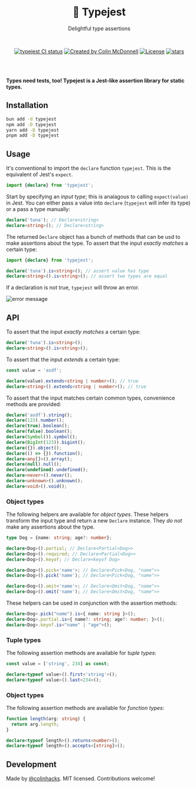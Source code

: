 <p align="center">
  <h1 align="center">🦆 Typejest</h1>
  <p align="center">
    Delightful type assertions
  </p>
</p>
<br/>
<p align="center">
<a href="https://github.com/colinhacks/typejest/actions?query=branch%3Amain"><img src="https://github.com/colinhacks/typejest/actions/workflows/test.yml/badge.svg?event=push&branch=main" alt="typejest CI status" /></a>
<a href="https://twitter.com/colinhacks" rel="nofollow"><img src="https://img.shields.io/badge/created%20by-@colinhacks-4BBAAB.svg" alt="Created by Colin McDonnell"></a>
<a href="https://opensource.org/licenses/MIT" rel="nofollow"><img src="https://img.shields.io/github/license/colinhacks/typejest" alt="License"></a>
<!-- <a href="https://www.npmjs.com/package/typejest" rel="nofollow"><img src="https://img.shields.io/npm/dw/typejest.svg" alt="npm"></a> -->
<a href="https://www.npmjs.com/package/typejest" rel="nofollow"><img src="https://img.shields.io/github/stars/colinhacks/typejest" alt="stars"></a>
</p>

<br/>
<br/>

**Types need tests, too! Typejest is a Jest-like assertion library for static types.**

## Installation

```bash
bun add -d typejest
npm add -D typejest
yarn add -D typejest
pnpm add -D typejest
```

## Usage

It's conventional to import the `declare` function `typejest`. This is the equivalent of Jest's `expect`.

```ts
import {declare} from 'typejest';
```

Start by specifying an _input type_; this is analagous to calling `expect(value)` in Jest. You can either pass a value into `declare` (`typejest` will infer its type) or a pass a type manually:

```ts
declare('tuna'); // Declare<string>
declare<string>(); // Declare<string>
```

The returned `Declare` object has a bunch of methods that can be usd to make assertions about the type. To assert that the input _exactly matches_ a certain type:

```ts
import {declare} from 'typejest';

declare('tuna').is<string>(); // assert value has type
declare<string>().is<string>(); // assert two types are equal
```

If a declaration is not true, `typejest` will throw an error.

![error message](https://user-images.githubusercontent.com/3084745/224267196-35fd4473-3977-45e1-894c-3bb77eafe7b7.png)

## API

To assert that the input _exactly matches_ a certain type:

```ts
declare('tuna').is<string>();
declare<string>().is<string>();
```

To assert that the input _extends_ a certain type:

```ts
const value = 'asdf';

declare(value).extends<string | number>(); // true
declare<string>().extends<string | number>(); // true
```

To assert that the input matches certain common types, convenience methods are provided:

```ts
declare('asdf').string();
declare(123).number();
declare(true).boolean();
declare(false).boolean();
declare(Symbol()).symbol();
declare(BigInt(123)).bigint();
declare({}).object();
declare(() => {}).function();
declare<any[]>().array();
declare(null).null();
declare(undefined).undefined();
declare<never>().never();
declare<unknown>().unknown();
declare<void>().void();
```

### Object types

The following helpers are available for _object types_. These helpers transform the input type and return a new `Declare` instance. They _do not_ make any assertions about the type.

```ts
type Dog = {name: string; age?: number};

declare<Dog>().partial; // Declare<Partial<Dog>>
declare<Dog>().required; // Declare<Partial<Dog>>
declare<Dog>().keyof; // Declare<keyof Dog>

declare<Dog>().pick<'name'>; // Declare<Pick<Dog, "name">>
declare<Dog>().pick('name'); // Declare<Pick<Dog, "name">>

declare<Dog>().omit<'name'>; // Declare<Omit<Dog, "name">>
declare<Dog>().omit('name'); // Declare<Omit<Dog, "name">>
```

These helpers can be used in conjunction with the assertion methods:

```ts
declare<Dog>.pick("name").is<{ name: string }>();
declare<Dog>.partial.is<{ name?: string; age?: number; }>();
declare<Dog>.keyof.is<"name" | "age">();
```

### Tuple types

The following assertion methods are available for _tuple types_:

```ts
const value = ['string', 234] as const;

declare<typeof value>().first<'string'>();
declare<typeof value>().last<234>();
```

### Object types

The following assertion methods are available for _function types_:

```ts
function length(arg: string) {
  return arg.length;
}

declare<typeof length>().returns<number>();
declare<typeof length>().accepts<[string]>();
```

## Development

Made by [@colinhacks](https://twitter.com/colinhacks). MIT licensed. Contributions welcome!
